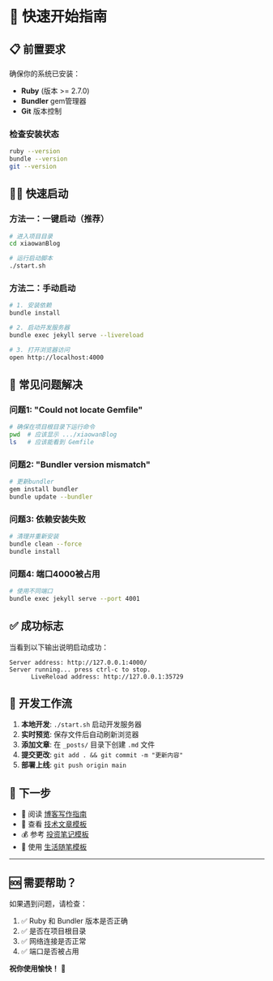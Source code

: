 # 🚀 快速开始指南

## 📋 前置要求

确保你的系统已安装：
- **Ruby** (版本 >= 2.7.0)
- **Bundler** gem管理器
- **Git** 版本控制

### 检查安装状态
```bash
ruby --version
bundle --version
git --version
```

## 🏃‍♂️ 快速启动

### 方法一：一键启动（推荐）
```bash
# 进入项目目录
cd xiaowanBlog

# 运行启动脚本
./start.sh
```

### 方法二：手动启动
```bash
# 1. 安装依赖
bundle install

# 2. 启动开发服务器
bundle exec jekyll serve --livereload

# 3. 打开浏览器访问
open http://localhost:4000
```

## 🎯 常见问题解决

### 问题1: "Could not locate Gemfile"
```bash
# 确保在项目根目录下运行命令
pwd  # 应该显示 .../xiaowanBlog
ls   # 应该能看到 Gemfile
```

### 问题2: "Bundler version mismatch"
```bash
# 更新bundler
gem install bundler
bundle update --bundler
```

### 问题3: 依赖安装失败
```bash
# 清理并重新安装
bundle clean --force
bundle install
```

### 问题4: 端口4000被占用
```bash
# 使用不同端口
bundle exec jekyll serve --port 4001
```

## ✅ 成功标志

当看到以下输出说明启动成功：
```
Server address: http://127.0.0.1:4000/
Server running... press ctrl-c to stop.
      LiveReload address: http://127.0.0.1:35729
```

## 🎨 开发工作流

1. **本地开发**: `./start.sh` 启动开发服务器
2. **实时预览**: 保存文件后自动刷新浏览器
3. **添加文章**: 在 `_posts/` 目录下创建 `.md` 文件
4. **提交更改**: `git add . && git commit -m "更新内容"`
5. **部署上线**: `git push origin main`

## 📝 下一步

- 📖 阅读 [博客写作指南](/_posts/2024-09-28-博客写作指南：如何创建新的随笔文章.md)
- 🎯 查看 [技术文章模板](/_posts/2024-09-28-技术文章模板：前端开发实践指南.md)
- 💰 参考 [投资笔记模板](/_posts/2024-09-28-投资笔记模板：价值投资思考框架.md)
- 🌱 使用 [生活随笔模板](/_posts/2024-09-28-生活随笔模板：成长路上的思考.md)

---

## 🆘 需要帮助？

如果遇到问题，请检查：
1. ✅ Ruby 和 Bundler 版本是否正确
2. ✅ 是否在项目根目录
3. ✅ 网络连接是否正常
4. ✅ 端口是否被占用

**祝你使用愉快！** 🎉